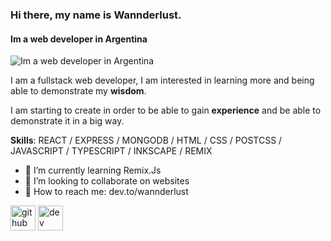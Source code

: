 ### Hi there, my name is Wannderlust.
#### Im a web developer in **Argentina**
![Im a web developer in **Argentina**](https://pbs.twimg.com/profile_banners/1476009061523070976/1656599670/600x200)

I am a fullstack web developer, I am interested in learning more and being able to demonstrate my **wisdom**.

I am starting to create in order to be able to gain **experience** and be able to demonstrate it in a big way.

**Skills**: REACT / EXPRESS / MONGODB / HTML / CSS / POSTCSS / JAVASCRIPT / TYPESCRIPT / INKSCAPE / REMIX

- 🌱 I’m currently learning Remix.Js 
- 🌱 I’m looking to collaborate on websites 
- 🌱 How to reach me: dev.to/wannderlust 


[<img src='https://cdn.jsdelivr.net/npm/simple-icons@3.0.1/icons/github.svg' alt='github' height='40'>](https://github.com/Wannderlust)  [<img src='https://cdn.jsdelivr.net/npm/simple-icons@3.0.1/icons/dev-dot-to.svg' alt='dev' height='40'>](https://dev.to/wannderlust)  

